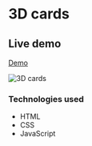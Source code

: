 # 3D cards

## Live demo
[Demo](https://3d-effect-cards.netlify.app/)

![3D cards](https://res.cloudinary.com/dgm9zfiuo/image/upload/v1698862994/Portfolio%20projects/view_vlvygb.png)

### Technologies used
* HTML
* CSS
* JavaScript

